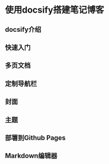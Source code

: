 # 使用docsify搭建笔记博客

## docsify介绍

## 快速入门

## 多页文档

## 定制导航栏

## 封面

## 主题

## 部署到Github Pages

## Markdown编辑器
